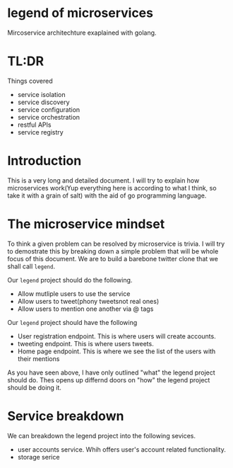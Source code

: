 # legend of microservices

Mircoservice architechture exaplained with golang.


# TL:DR
Things covered

* service isolation
* service discovery
* service configuration
* service orchestration
* restful APIs
* service registry

# Introduction
This is a very long and detailed document. I will try to explain how microservices work(Yup everything here is according to what I think, so take it with a grain of salt) with the aid of go programming language. 

# The microservice mindset
To think a given problem can be resolved by microservice is trivia. I will try to demostrate this by breaking down a simple problem that will be whole focus of this document. We are to build a barebone twitter clone that we shall call `legend`.

Our `legend` project should do the following.

* Allow mutliple users to use the service
* Allow users to tweet(phony tweetsnot real ones)
* Allow users to mention one another via @ tags


Our `legend` project should have the following

* User registration endpoint. This is where users will create accounts.
* tweeting endpoint. This is where users tweets.
* Home page endpoint. This is where we see the list of the users with their mentions


As you have seen above, I have only outlined "what" the legend project should do. Thes opens up differnd doors on "how" the legend project should be doing it.

# Service breakdown
We can breakdown the legend project into the following sevices.

* user accounts service. Whih offers user's account related functionality.
* storage serice
